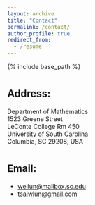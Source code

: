 ```yaml
---
layout: archive
title: "Contact"
permalink: /contact/
author_profile: true
redirect_from:
  - /resume
---
```


{% include base_path %}

<span style="font-size: 0.8em;">Address:</span>
======
Department of Mathematics<br>
1523 Greene Street<br>
LeConte College Rm 450<br>
University of South Carolina<br>
Columbia, SC 29208, USA

<span style="font-size: 0.8em;">Email:</span>
======
* [weilun@mailbox.sc.edu](mailto:weilun@mailbox.sc.edu)
* [tsaiwlun@gmail.com](mailto:tsaiwlun@gmail.com)
  
